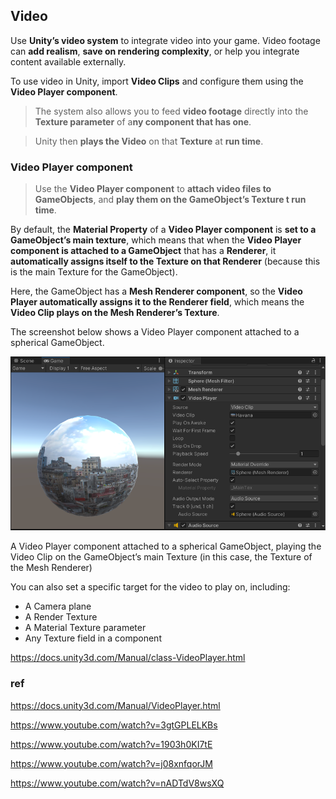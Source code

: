 ## Video
Use **Unity’s video system** to integrate video into your game. 
Video footage can **add realism**, **save on rendering complexity**, or help you integrate content available externally.

To use video in Unity, import **Video Clips** and configure them using the **Video Player component**. 

> The system also allows you to feed **video footage** directly into the **Texture parameter** of a**ny component that has one**.

> Unity then **plays the Video** on that **Texture** at **run time**.





### Video Player component

> Use the **Video Player component** to **attach video files to GameObjects**, and **play them on the GameObject’s Texture t run time**.

By default, the **Material Property** of a **Video Player component** is **set to a GameObject’s main texture**, which means that when the **Video Player component is attached to a GameObject** that has a **Renderer**, it **automatically assigns itself to the Texture on that Renderer** (because this is the main Texture for the GameObject). 

Here, the GameObject has a **Mesh Renderer component**, so the **Video Player automatically assigns it to the Renderer field**, which means the **Video Clip plays on the Mesh Renderer’s Texture**.

The screenshot below shows a Video Player component attached to a spherical GameObject.

![](./img/Video-1.png)

A Video Player component attached to a spherical GameObject, playing the Video Clip on the GameObject’s main Texture (in this case, the Texture of the Mesh Renderer)

You can also set a specific target for the video to play on, including:

- A Camera plane
- A Render Texture
- A Material Texture parameter
- Any Texture field in a component

https://docs.unity3d.com/Manual/class-VideoPlayer.html



### ref
https://docs.unity3d.com/Manual/VideoPlayer.html

https://www.youtube.com/watch?v=3gtGPLELKBs

https://www.youtube.com/watch?v=1903h0KI7tE

https://www.youtube.com/watch?v=j08xnfqorJM

https://www.youtube.com/watch?v=nADTdV8wsXQ

